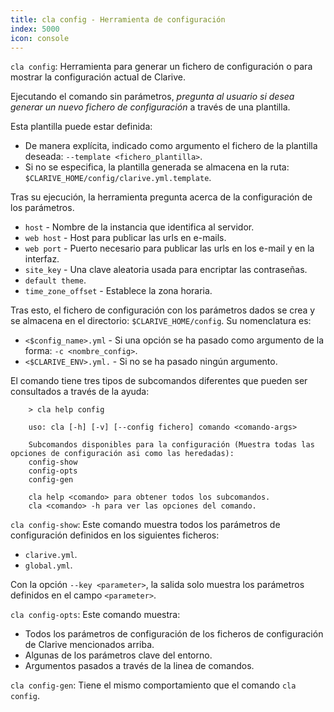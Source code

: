 ```yaml
---
title: cla config - Herramienta de configuración
index: 5000
icon: console
---
```


`cla config`: Herramienta para generar un fichero de configuración o para mostrar la configuración actual de Clarive.

Ejecutando el comando sin parámetros, *pregunta al usuario si desea generar un nuevo fichero de configuración* a través de una plantilla.

Esta plantilla puede estar definida:

- De manera explícita, indicado como argumento el fichero de la plantilla deseada: `--template <fichero_plantilla>`.
- Si no se especifica, la plantilla generada se almacena en la ruta: `$CLARIVE_HOME/config/clarive.yml.template`.

Tras su ejecución, la herramienta pregunta acerca de la configuración de los parámetros.

- `host` - Nombre de la instancia que identifica al servidor.
- `web host` - Host para publicar las urls en e-mails.
- `web port` - Puerto necesario para publicar las urls en los e-mail y en la interfaz.
- `site_key` - Una clave aleatoria usada para encriptar las contraseñas.
- `default theme`.
- `time_zone_offset` - Establece la zona horaria.

Tras esto, el fichero de configuración con los parámetros dados se crea y se almacena en el directorio: `$CLARIVE_HOME/config`. Su nomenclatura es:

- `<$config_name>.yml` - Si una opción se ha pasado como argumento de la forma: `-c <nombre_config>`.
- `<$CLARIVE_ENV>.yml.` - Si no se ha pasado ningún argumento.


El comando tiene tres tipos de subcomandos diferentes que pueden ser consultados a través de la ayuda:

        > cla help config

        uso: cla [-h] [-v] [--config fichero] comando <comando-args>

        Subcomandos disponibles para la configuración (Muestra todas las opciones de configuración asi como las heredadas):
        config-show
        config-opts
        config-gen

        cla help <comando> para obtener todos los subcomandos.
        cla <comando> -h para ver las opciones del comando.


`cla config-show`: Este comando muestra todos los parámetros de configuración definidos en los siguientes ficheros:

- `clarive.yml`.
- `global.yml`.

Con la opción `--key <parameter>`, la salida solo muestra los parámetros definidos en el campo `<parameter>`.

`cla config-opts`: Este comando muestra:

- Todos los parámetros de configuración de los ficheros de configuración de Clarive mencionados arriba.
- Algunas de los parámetros clave del entorno.
- Argumentos pasados a través de la linea de comandos.

`cla config-gen`: Tiene el mismo comportamiento que el comando `cla config`.
